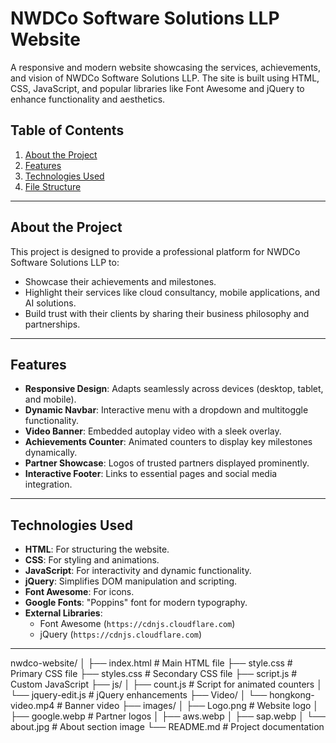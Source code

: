 # NWDCo Software Solutions LLP Website

A responsive and modern website showcasing the services, achievements, and vision of NWDCo Software Solutions LLP. The site is built using HTML, CSS, JavaScript, and popular libraries like Font Awesome and jQuery to enhance functionality and aesthetics.

## Table of Contents

1. [About the Project](#about-the-project)
2. [Features](#features)
3. [Technologies Used](#technologies-used)
4. [File Structure](#file-structure)

---

## About the Project

This project is designed to provide a professional platform for NWDCo Software Solutions LLP to:
- Showcase their achievements and milestones.
- Highlight their services like cloud consultancy, mobile applications, and AI solutions.
- Build trust with their clients by sharing their business philosophy and partnerships.

---

## Features

- **Responsive Design**: Adapts seamlessly across devices (desktop, tablet, and mobile).
- **Dynamic Navbar**: Interactive menu with a dropdown and multitoggle functionality.
- **Video Banner**: Embedded autoplay video with a sleek overlay.
- **Achievements Counter**: Animated counters to display key milestones dynamically.
- **Partner Showcase**: Logos of trusted partners displayed prominently.
- **Interactive Footer**: Links to essential pages and social media integration.

---

## Technologies Used

- **HTML**: For structuring the website.
- **CSS**: For styling and animations.
- **JavaScript**: For interactivity and dynamic functionality.
- **jQuery**: Simplifies DOM manipulation and scripting.
- **Font Awesome**: For icons.
- **Google Fonts**: "Poppins" font for modern typography.
- **External Libraries**:
  - Font Awesome (`https://cdnjs.cloudflare.com`)
  - jQuery (`https://cdnjs.cloudflare.com`)

---
nwdco-website/
│
├── index.html          # Main HTML file
├── style.css           # Primary CSS file
├── styles.css          # Secondary CSS file
├── script.js           # Custom JavaScript
├── js/
│   ├── count.js        # Script for animated counters
│   └── jquery-edit.js  # jQuery enhancements
├── Video/
│   └── hongkong-video.mp4  # Banner video
├── images/
│   ├── Logo.png        # Website logo
│   ├── google.webp     # Partner logos
│   ├── aws.webp
│   ├── sap.webp
│   └── about.jpg       # About section image
└── README.md           # Project documentation
